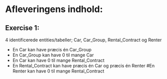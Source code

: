 # Afleveringens indhold: 

## Exercise 1: 

4 identificerede entities/tabeller; 
Car, Car_Group, Rental_Contract og Renter

* En Car kan have præcis én Car_Group 
* En Car_Group kan have 0 til mange Car 
* En Car kan have 0 til mange Rental_Contract 
* En Rental_Contract kan have præcis én Car og præcis én Renter #En Renter kan have 0 til mange Rental_Contract
